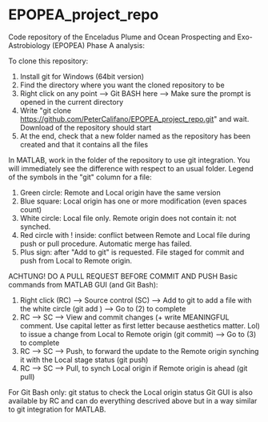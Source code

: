 # EPOPEA_project_repo
Code repository of the Enceladus Plume and Ocean Prospecting and Exo-Astrobiology (EPOPEA) Phase A analysis:

To clone this repository:
1) Install git for Windows (64bit version)
2) Find the directory where you want the cloned repository to be
3) Right click on any point --> Git BASH here --> Make sure the prompt is opened in the current directory
4) Write "git clone https://github.com/PeterCalifano/EPOPEA_project_repo.git" and wait. Download of the repository should start
5) At the end, check that a new folder named as the repository has been created and that it contains all the files

In MATLAB, work in the folder of the repository to use git integration. You will immediately see the difference with respect to an usual folder.
Legend of the symbols in the "git" column for a file:
1) Green circle: Remote and Local origin have the same version
2) Blue square: Local origin has one or more modification (even spaces count)
3) White circle: Local file only. Remote origin does not contain it: not synched.
4) Red circle with ! inside: conflict between Remote and Local file during push or pull procedure. Automatic merge has failed.
5) Plus sign: after "Add to git" is requested. File staged for commit and push from Local to Remote origin.

ACHTUNG! DO A PULL REQUEST BEFORE COMMIT AND PUSH
Basic commands from MATLAB GUI (and Git Bash):
1) Right click (RC) --> Source control (SC) --> Add to git to add a file with the white circle (git add <file>) --> Go to (2) to complete
2) RC --> SC --> View and commit changes (+ write MEANINGFUL comment. Use capital letter as first letter because aesthetics matter. Lol) to issue a change from Local to Remote origin (git commit) --> Go to (3) to complete
3) RC --> SC --> Push, to forward the update to the Remote origin synching it with the Local stage status (git push)
4) RC --> SC --> Pull, to synch Local origin if Remote origin is ahead (git pull)

For Git Bash only: git status to check the Local origin status
Git GUI is also available by RC and can do everything descrived above but in a way similar to git integration for MATLAB.
